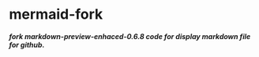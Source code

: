 # mermaid-fork
##### fork markdown-preview-enhaced-0.6.8 code for display markdown file for github.
